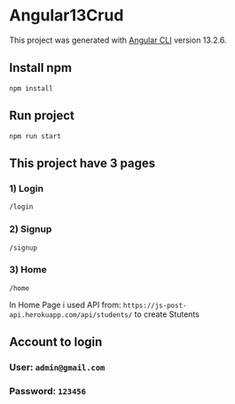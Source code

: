 # Angular13Crud

This project was generated with [Angular CLI](https://github.com/angular/angular-cli) version 13.2.6.

## Install npm
`npm install`

## Run project
`npm run start`

## This project have 3 pages
### 1) Login
`/login`

### 2) Signup
`/signup`

### 3) Home
`/home`

In Home Page i used API from: `https://js-post-api.herokuapp.com/api/students/` to create Stutents


## Account to login
### User: `admin@gmail.com`
### Password: `123456`
